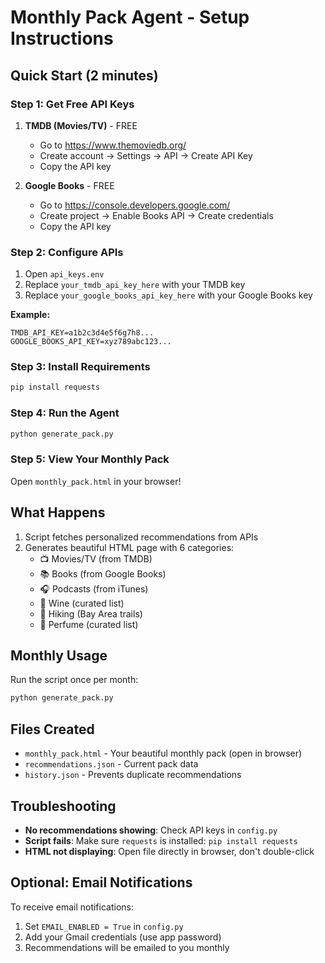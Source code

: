 # Monthly Pack Agent - Setup Instructions

## Quick Start (2 minutes)

### Step 1: Get Free API Keys

1. **TMDB (Movies/TV)** - FREE
   - Go to https://www.themoviedb.org/
   - Create account → Settings → API → Create API Key
   - Copy the API key

2. **Google Books** - FREE  
   - Go to https://console.developers.google.com/
   - Create project → Enable Books API → Create credentials
   - Copy the API key

### Step 2: Configure APIs

1. Open `api_keys.env`
2. Replace `your_tmdb_api_key_here` with your TMDB key
3. Replace `your_google_books_api_key_here` with your Google Books key

**Example:**
```
TMDB_API_KEY=a1b2c3d4e5f6g7h8...
GOOGLE_BOOKS_API_KEY=xyz789abc123...
```

### Step 3: Install Requirements

```bash
pip install requests
```

### Step 4: Run the Agent

```bash
python generate_pack.py
```

### Step 5: View Your Monthly Pack

Open `monthly_pack.html` in your browser!

## What Happens

1. Script fetches personalized recommendations from APIs
2. Generates beautiful HTML page with 6 categories:
   - 📺 Movies/TV (from TMDB)
   - 📚 Books (from Google Books)  
   - 🎧 Podcasts (from iTunes)
   - 🍷 Wine (curated list)
   - 🥾 Hiking (Bay Area trails)
   - 🌸 Perfume (curated list)

## Monthly Usage

Run the script once per month:
```bash
python generate_pack.py
```

## Files Created

- `monthly_pack.html` - Your beautiful monthly pack (open in browser)
- `recommendations.json` - Current pack data
- `history.json` - Prevents duplicate recommendations

## Troubleshooting

- **No recommendations showing**: Check API keys in `config.py`
- **Script fails**: Make sure `requests` is installed: `pip install requests`
- **HTML not displaying**: Open file directly in browser, don't double-click

## Optional: Email Notifications

To receive email notifications:
1. Set `EMAIL_ENABLED = True` in `config.py`
2. Add your Gmail credentials (use app password)
3. Recommendations will be emailed to you monthly
